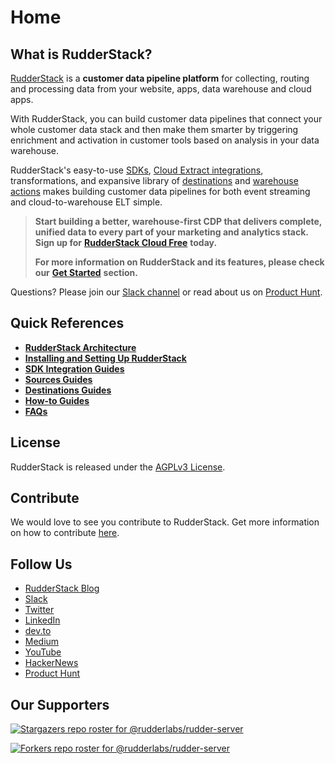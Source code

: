 # Home

## What is RudderStack?

[RudderStack](https://rudderstack.com/) is a **customer data pipeline platform** for collecting, routing and processing data from your website, apps, data warehouse and cloud apps.

With RudderStack, you can build customer data pipelines that connect your whole customer data stack and then make them smarter by triggering enrichment and activation in customer tools based on analysis in your data warehouse.

RudderStack's easy-to-use [SDKs](https://docs.rudderstack.com/rudderstack-sdk-integration-guides), [Cloud Extract integrations](https://docs.rudderstack.com/sources), transformations, and expansive library of [destinations](https://docs.rudderstack.com/destinations) and [warehouse actions](https://docs.rudderstack.com/rudderstack-warehouse-actions) makes building customer data pipelines for both event streaming and cloud-to-warehouse ELT simple.

> **Start building a better, warehouse-first CDP that delivers complete, unified data to every part of your marketing and analytics stack. Sign up for** [**RudderStack Cloud Free**](https://app.rudderlabs.com/signup?type=freetrial) **today.**
>
> **For more information on RudderStack and its features, please check our** [**Get Started**](https://docs.rudderstack.com/get-started) **section.**

Questions? Please join our [Slack channel](https://resources.rudderstack.com/join-rudderstack-slack) or read about us on [Product Hunt](https://www.producthunt.com/posts/rudderstack).

## Quick References

* [**RudderStack Architecture**](https://docs.rudderstack.com/get-started/rudderstack-architecture)
* [**Installing and Setting Up RudderStack**](https://app.gitbook.com/@rudderlabs/s/rudderlabs-1/installing-and-setting-up-rudderstack)
* [**SDK Integration Guides**](https://app.gitbook.com/@rudderlabs/s/rudderlabs-1/rudderstack-sdk-integration-guides)
* [**Sources Guides**](https://app.gitbook.com/@rudderlabs/s/rudderlabs-1/sources)
* [**Destinations Guides**](https://app.gitbook.com/@rudderlabs/s/rudderlabs-1/destinations)
* [**How-to Guides**](https://app.gitbook.com/@rudderlabs/s/rudderlabs-1/how-to-guides)
* [**FAQs**](https://app.gitbook.com/@rudderlabs/s/rudderlabs-1/faqs)

## License

RudderStack is released under the [AGPLv3 License](https://www.gnu.org/licenses/agpl-3.0-standalone.html).

## Contribute

We would love to see you contribute to RudderStack. Get more information on how to contribute [here](https://github.com/rudderlabs/rudderstack-docs/blob/master/CONTRIBUTING.MD).

## Follow Us

* [RudderStack Blog](https://rudderstack.com/blog/)
* [Slack](https://resources.rudderstack.com/join-rudderstack-slack)
* [Twitter](https://twitter.com/rudderstack)
* [LinkedIn](https://www.linkedin.com/company/rudderlabs/)
* [dev.to](https://dev.to/rudderstack)
* [Medium](https://rudderstack.medium.com/)
* [YouTube](https://www.youtube.com/channel/UCgV-B77bV_-LOmKYHw8jvBw)
* [HackerNews](https://news.ycombinator.com/item?id=21081756)
* [Product Hunt](https://www.producthunt.com/posts/rudderstack)

## Our Supporters

[![Stargazers repo roster for @rudderlabs/rudder-server](https://reporoster.com/stars/rudderlabs/rudder-server)](https://github.com/rudderlabs/rudder-server/stargazers)

[![Forkers repo roster for @rudderlabs/rudder-server](https://reporoster.com/forks/rudderlabs/rudder-server)](https://github.com/rudderlabs/rudder-server/network/members)

